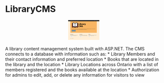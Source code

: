 # LibraryCMS
<div style="text-align:center"><img style="width: 20%" src="https://raw.githubusercontent.com/a-hagar/LibraryCMS/master/home-screen.PNG" /></div>
<br />
A library content management system built with ASP.NET. The CMS connects to a database with information such as:
   * Library Members and their contact information and preferred location
   * Books that are located in the library and the location
   * Library Locations across Ontario with a list of members registered and the books available at the location
   * Authorization for admins to edit, add, or delete any information for visitors to view

